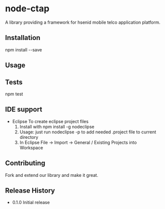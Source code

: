node-ctap
=========

A library providing a framework for hsenid mobile telco application platform.

## Installation

  npm install --save

## Usage

## Tests

  npm test

## IDE support
* Eclipse
  To create eclipse project files 
	1. Install with npm install -g nodeclipse
	2. Usage: just run nodeclipse -p to add needed .project file to current directory
	3. In Eclipse File -> Import -> General / Existing Projects into Workspace

## Contributing

Fork and extend our library and make it great.

## Release History

* 0.1.0 Initial release
